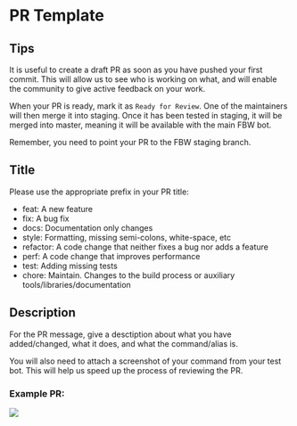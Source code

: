 # PR Template

## Tips

It is useful to create a draft PR as soon as you have pushed your first commit. This will allow us to see who is working on what, and will enable the community to give active feedback on your work.

When your PR is ready, mark it as `Ready for Review`. One of the maintainers will then merge it into staging. Once it has been tested in staging, it will be merged into master, meaning it will be available with the main FBW bot.

Remember, you need to point your PR to the FBW staging branch.

## Title

Please use the appropriate prefix in your PR title:

- feat: A new feature
- fix: A bug fix
- docs: Documentation only changes
- style: Formatting, missing semi-colons, white-space, etc
- refactor: A code change that neither fixes a bug nor adds a feature
- perf: A code change that improves performance
- test: Adding missing tests
- chore: Maintain. Changes to the build process or auxiliary tools/libraries/documentation

## Description

For the PR message, give a desctiption about what you have added/changed, what it does, and what the command/alias is.

You will also need to attach a screenshot of your command from your test bot. This will help us speed up the process of reviewing the PR. 

### Example PR:

<img src="https://media.discordapp.net/attachments/864493190471352344/884793273212862565/unknown.png">
